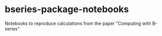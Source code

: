 # bseries-package-notebooks
Notebooks to reproduce calculations from the paper "Computing with B-series"
